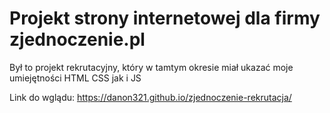 # Projekt strony internetowej dla firmy zjednoczenie.pl
Był to projekt rekrutacyjny, który w tamtym okresie miał ukazać moje umiejętności HTML CSS jak i JS

Link do wglądu: https://danon321.github.io/zjednoczenie-rekrutacja/

